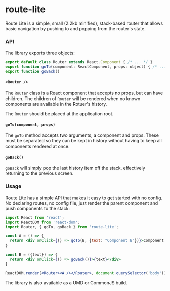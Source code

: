 # route-lite

Route Lite is a simple, small (2.2kb minified), stack-based router that allows basic navigation by pushing to and popping from the router's state.

### API

The library exports three objects:

```js
export default class Router extends React.Component { /* ... */ }
export function goTo(component: ReactComponent, props: object) { /* ... */ }
export function goBack()
```

#### `<Router />`

The `Router` class is a React component that accepts no props, but can have children. The children of `Router` will be rendered when no known components are available in the Rotuer's history.

The `Router` should be placed at the application root.

#### `goTo(component, props)`

The `goTo` method accepts two arguments, a component and props. These must be separated so they can be kept in history without having to keep all components rendered at once.

#### `goBack()`

`goBack` will simply pop the last history item off the stack, effectively returning to the previous screen.


### Usage

Route Lite has a simple API that makes it easy to get started with no config. No declaring routes, no config file, just render the parent component and push components to the stack:

```jsx
import React from 'react';
import ReactDOM from 'react-dom';
import Router, { goTo, goBack } from 'route-lite';

const A = () => {
  return <div onClick={() => goTo(B, {text: "Component B"})}>Component A</div>
}

const B = ({text}) => {
  return <div onClick={() => goBack()}>{text}</div>
}

ReactDOM.render(<Router><A /></Router>, document.querySelector('body'));
```

The library is also available as a UMD or CommonJS build.
